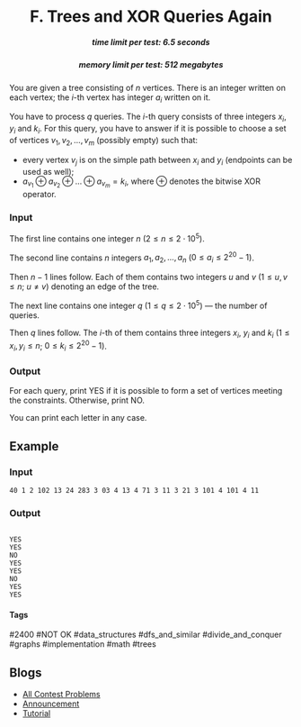<h1 style='text-align: center;'> F. Trees and XOR Queries Again</h1>

<h5 style='text-align: center;'>time limit per test: 6.5 seconds</h5>
<h5 style='text-align: center;'>memory limit per test: 512 megabytes</h5>

You are given a tree consisting of $n$ vertices. There is an integer written on each vertex; the $i$-th vertex has integer $a_i$ written on it.

You have to process $q$ queries. The $i$-th query consists of three integers $x_i$, $y_i$ and $k_i$. For this query, you have to answer if it is possible to choose a set of vertices $v_1, v_2, \dots, v_m$ (possibly empty) such that:

* every vertex $v_j$ is on the simple path between $x_i$ and $y_i$ (endpoints can be used as well);
* $a_{v_1} \oplus a_{v_2} \oplus \dots \oplus a_{v_m} = k_i$, where $\oplus$ denotes the bitwise XOR operator.
### Input

The first line contains one integer $n$ ($2 \le n \le 2 \cdot 10^5$).

The second line contains $n$ integers $a_1, a_2, \dots, a_n$ ($0 \le a_i \le 2^{20} - 1$).

Then $n-1$ lines follow. Each of them contains two integers $u$ and $v$ ($1 \le u, v \le n$; $u \ne v$) denoting an edge of the tree.

The next line contains one integer $q$ ($1 \le q \le 2 \cdot 10^5$) — the number of queries.

Then $q$ lines follow. The $i$-th of them contains three integers $x_i$, $y_i$ and $k_i$ ($1 \le x_i, y_i \le n$; $0 \le k_i \le 2^{20} - 1$).

### Output

For each query, print YES if it is possible to form a set of vertices meeting the constraints. Otherwise, print NO.

You can print each letter in any case.

## Example

### Input


```text
40 1 2 102 13 24 283 3 03 4 13 4 71 3 11 3 21 3 101 4 101 4 11
```
### Output

```text

YES
YES
NO
YES
YES
NO
YES
YES

```


#### Tags 

#2400 #NOT OK #data_structures #dfs_and_similar #divide_and_conquer #graphs #implementation #math #trees 

## Blogs
- [All Contest Problems](../Educational_Codeforces_Round_159_(Rated_for_Div._2).md)
- [Announcement](../blogs/Announcement.md)
- [Tutorial](../blogs/Tutorial.md)
